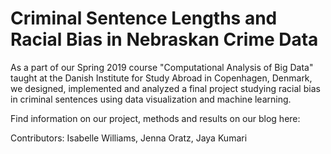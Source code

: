 # Criminal Sentence Lengths and Racial Bias in Nebraskan Crime Data

As a part of our Spring 2019 course "Computational Analysis of Big Data" taught at the Danish Institute for Study Abroad in Copenhagen, Denmark, we designed, implemented and analyzed a final project studying racial bias in criminal sentences using data visualization and machine learning.

Find information on our project, methods and results on our blog here:

Contributors: Isabelle Williams, Jenna Oratz, Jaya Kumari
